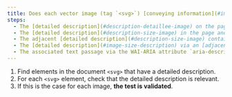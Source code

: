 ```yaml
---
title: Does each vector image (tag `<svg>`) [conveying information](#image-conveying-information), with a [detailed description](#description-detaillee-image), meet these conditions?
steps:
  - The [detailed description](#description-detaillee-image) on the page and indicated by the [text alternative](#text-alternative-image) is relevant.
  - The [detailed description](#description-size-image) in the page and indicated by the text contained in the tag `<desc>` or `<title>` is relevant.
  - The adjacent [detailed description](#description-size-image) contained in the `<desc>` tag is relevant.
  - The [detailed description](#image-size-description) via an [adjacent link or button](#adjacent-link-or-button) is relevant.
  - The associated text passage via the WAI-ARIA attribute `aria-describedby` is relevant.
---
```


1. Find elements in the document `<svg>` that have a detailed description.
2. For each `<svg>` element, check that the detailed description is relevant.
3. If this is the case for each image, **the test is validated**.
